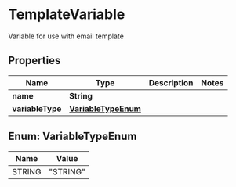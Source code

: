 

# TemplateVariable

Variable for use with email template
## Properties

Name | Type | Description | Notes
------------ | ------------- | ------------- | -------------
**name** | **String** |  | 
**variableType** | [**VariableTypeEnum**](#VariableTypeEnum) |  | 



## Enum: VariableTypeEnum

Name | Value
---- | -----
STRING | &quot;STRING&quot;



